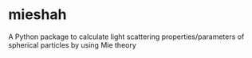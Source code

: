 # mieshah
A Python package to calculate light scattering properties/parameters of spherical particles by using Mie theory
